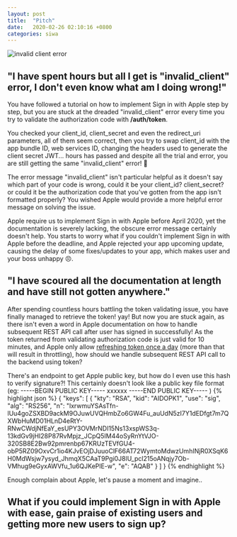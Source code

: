 ```yaml
---
layout: post
title:  "Pitch"
date:   2020-02-26 02:10:16 +0800
categories: siwa
---
```


<img srcset="
  /assets/error_client.png 1x, 
  /assets/error_client@2x.png 2x
" alt="invalid client error">

## "I have spent hours but all I get is "invalid_client" error,  I don't even know what am I doing wrong!"

You have followed a tutorial on how to implement Sign in with Apple step by step, but you are stuck at the dreaded "invalid_client" error every time you try to validate the authorization code with **/auth/token**. 

You checked your client_id, client_secret and even the redirect_uri parameters, all of them seem correct, then you try to swap client_id with the app bundle ID, web services ID, changing the headers used to generate the client secret JWT... hours has passed and despite all the trial and error, you are still getting the same "invalid_client" error! 🤬

The error message "invalid_client" isn't particular helpful as it doesn't say which part of your code is wrong, could it be your client_id? client_secret? or could it be the authorization code that you've gotten from the app isn't formatted properly? You wished Apple would provide a more helpful error message on solving the issue.

Apple require us to implement Sign in with Apple before April 2020, yet the documentation is severely lacking, the obscure error message certainly doesn't help. You starts to worry what if you couldn't implement Sign in with Apple before the deadline, and Apple rejected your app upcoming update, causing the delay of some fixes/updates to your app, which makes user and your boss unhappy 😣.

## "I have scoured all the documentation at length and have still not gotten anywhere."

After spending countless hours battling the token validating issue, you have finally managed to retrieve the token! yay! But now you are stuck again, as
there isn't even a word in Apple documentation on how to handle subsequent REST API call after user has signed in successfully! As the token returned from validating authorization code is just valid for 10 minutes, and Apple only allow [refreshing token once a day](https://developer.apple.com/documentation/signinwithapplerestapi/verifying_a_user) (more than that will result in throttling), how should we handle subsequent REST API call to the backend using token? 

There's an endpoint to get Apple public key, but how do I even use this hash to verify signature?! This certainly doesn't look like a public key file format (eg: -----BEGIN PUBLIC KEY-----  xxxxxx -----END PUBLIC KEY----- )
{% highlight json %}
{
  "keys": [
    {
      "kty": "RSA",
      "kid": "AIDOPK1",
      "use": "sig",
      "alg": "RS256",
      "n": "lxrwmuYSAsTfn-lUu4goZSXBD9ackM9OJuwUVQHmbZo6GW4Fu_auUdN5zI7Y1dEDfgt7m7QXWbHuMD01HLnD4eRtY-RNwCWdjNfEaY_esUPY3OVMrNDI15Ns13xspWS3q-13kdGv9jHI28P87RvMpjz_JCpQ5IM44oSyRnYtVJO-320SB8E2Bw92pmrenbp67KRUzTEVfGU4-obP5RZ09OxvCr1io4KJvEOjDJuuoClF66AT72WymtoMdwzUmhINjR0XSqK6H0MdWsjw7ysyd_JhmqX5CAaT9Pgi0J8lU_pcl215oANqjy7Ob-VMhug9eGyxAWVfu_1u6QJKePlE-w",
      "e": "AQAB"
    }
  ]
}
{% endhighlight %}

Enough complain about Apple, let's pause a moment and imagine..

## What if you could implement Sign in with Apple with ease, gain praise of existing users and getting more new users to sign up?





